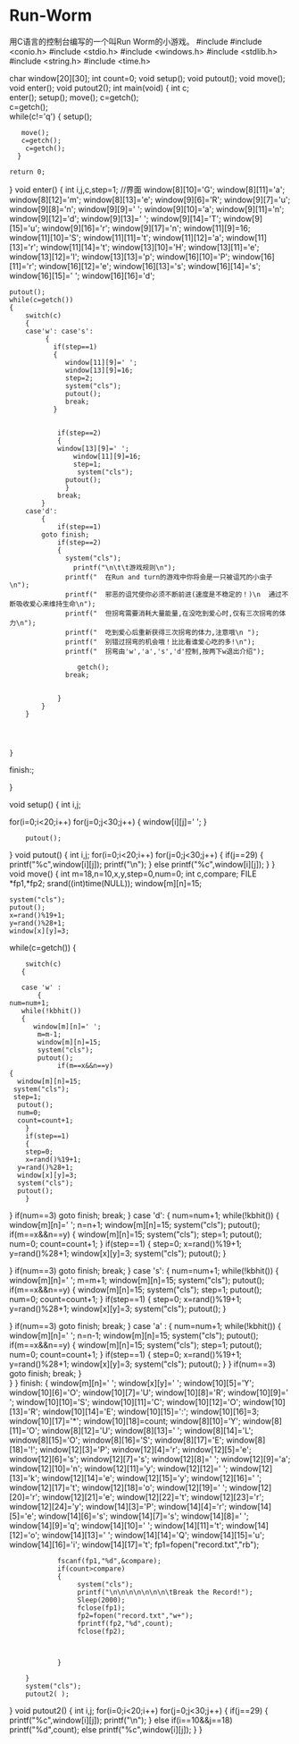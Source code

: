# Run-Worm
用C语言的控制台编写的一个叫Run Worm的小游戏。
#include <iostream>
#include <conio.h>
#include <stdio.h>
#include <windows.h>
#include <stdlib.h>
#include <string.h>
#include <time.h>

char window[20][30];
int count=0;
void setup();
void putout();
void move();
void enter();
void putout2();
int main(void)
{
   int c;   
 enter();
	setup();
	move();
    c=getch();   
	    c=getch();  
    while(c!='q')
	{
	     setup();
		
       move();
	   c=getch();
	    c=getch();
	  }
	 
	return 0;
}
void enter()
{
    int i,j,c,step=1;
	//界面
	window[8][10]='G';
	window[8][11]='a';
	window[8][12]='m';
	window[8][13]='e';
	window[9][6]='R';
	window[9][7]='u';
	window[9][8]='n';
	window[9][9]=' ';
	window[9][10]='a';
	window[9][11]='n';
	window[9][12]='d';
	window[9][13]=' ';
	window[9][14]='T';
	window[9][15]='u';
	window[9][16]='r';
	window[9][17]='n';
	window[11][9]=16;
	window[11][10]='S';
	window[11][11]='t';
	window[11][12]='a';
	window[11][13]='r';
	window[11][14]='t';
    window[13][10]='H';
	window[13][11]='e';
	window[13][12]='l';
	window[13][13]='p';
	window[16][10]='P';
	window[16][11]='r';
	window[16][12]='e';
	window[16][13]='s';
	window[16][14]='s';
	window[16][15]=' ';
	window[16][16]='d';




	putout();
	while(c=getch())
	{
	    switch(c)
		{
		case'w': case's':
			 {
			   if(step==1)
			   {
			      window[11][9]=' ';
				  window[13][9]=16;
			      step=2;
				  system("cls");
				  putout();
				  break;
			   }
			   
			 
                if(step==2)
				{
				window[13][9]=' ';
					window[11][9]=16;
					step=1;
					 system("cls");
				  putout();
				  }
				break;
			}
		case'd':
			{
				if(step==1)
			goto finish;
				if(step==2)
				{
				  system("cls");
					printf("\n\t\t游戏规则\n");
				  printf("  在Run and turn的游戏中你将会是一只被诅咒的小虫子\n");
				  printf("  邪恶的诅咒使你必须不断前进(速度是不稳定的！)\n  通过不断吸收爱心来维持生命\n");
				  printf("  但拐弯需要消耗大量能量,在没吃到爱心时,仅有三次拐弯的体力\n");
				  printf("  吃到爱心后重新获得三次拐弯的体力,注意哦\n ");
				  printf("  别错过拐弯的机会哦！比比看谁爱心吃的多!\n");
				  printf("  拐弯由'w','a','s','d'控制,按两下w退出介绍");

					 getch();
				  break;
				
				
				}
			}
		}
	
	
	
	
	}

finish:;



}


void setup()
{
   int i,j;
   
   for(i=0;i<20;i++)
	   for(j=0;j<30;j++)
	   {
	       window[i][j]=' '; 
	   }

		putout();
}
void putout()
{
int i,j;
	for(i=0;i<20;i++)
	   for(j=0;j<30;j++)
	   {
	   if(j==29)
	   {
	   printf("%c",window[i][j]);
	   printf("\n");
	   }
	else
    printf("%c",window[i][j]);
	   }
}
void move()
{
    int m=18,n=10,x,y,step=0,num=0;
	int c,compare;
	FILE *fp1,*fp2;
    srand((int)time(NULL));
	window[m][n]=15;

	system("cls");
	putout();
	x=rand()%19+1;
	y=rand()%28+1;
	window[x][y]=3;
while(c=getch())
{    
    
		switch(c)
	   {
		
	   case 'w' :
		   {
	num=num+1;
       while(!kbhit())
	   {
          window[m][n]=' ';
		   m=m-1;
           window[m][n]=15;
           system("cls");
		   putout();
		   		if(m==x&&n==y)
	{
	  window[m][n]=15;
	 system("cls");
	 step=1;
	  putout();
	  num=0;
	  count=count+1;
		}
		if(step==1)
		{
		step=0;
		x=rand()%19+1;
  	  y=rand()%28+1;
	  window[x][y]=3;
	  system("cls");
	  putout();
		}

}
	   if(num==3)
		   goto finish;
		 break;
		   }
	   case 'd':
		{
			num=num+1;
	      while(!kbhit())
{
           window[m][n]=' ';
		   n=n+1;
           window[m][n]=15;
           system("cls");
		   putout();
		   		if(m==x&&n==y)
	{
	  window[m][n]=15;
	 system("cls");
	 step=1;
	  putout();
	  num=0;
	   count=count+1;
		}
		if(step==1)
		{
		step=0;
		x=rand()%19+1;
  	  y=rand()%28+1;
	  window[x][y]=3;
	  system("cls");
	  putout();
		}

}
		  if(num==3)
		   goto finish;
		      break;
		}
	   case 's':
		   {
			   num=num+1;
	      while(!kbhit())
{
           window[m][n]=' ';
		   m=m+1;
           window[m][n]=15;
           system("cls");
		   putout();
		   		if(m==x&&n==y)
	{
	  window[m][n]=15;
	 system("cls");
	 step=1;
	  putout();
	  num=0;
	   count=count+1;
		}
		if(step==1)
		{
		step=0;
		x=rand()%19+1;
  	  y=rand()%28+1;
	  window[x][y]=3;
	  system("cls");
	  putout();
		}

}
		  if(num==3)
		   goto finish;
		      break;
		   }
	   case 'a' :
		   {
			   num=num+1;
while(!kbhit())
{
           window[m][n]=' ';
		    n=n-1;
           window[m][n]=15;
           system("cls");
		   putout();
		if(m==x&&n==y)
	{
	  window[m][n]=15;
	 system("cls");
	 step=1;
	  putout();
	  num=0;
	   count=count+1;
		}
		if(step==1)
		{
		step=0;
		x=rand()%19+1;
  	  y=rand()%28+1;
	  window[x][y]=3;
	  system("cls");
	  putout();
		}
}
      if(num==3)
		   goto finish;
		      break;
	   }	
	}
}
finish: {
		   window[m][n]=' ';
		   window[x][y]=' ';
		   window[10][5]='Y';
		   window[10][6]='O';
		   window[10][7]='U';
		   window[10][8]='R';
		   window[10][9]=' ';
		   window[10][10]='S';
		   window[10][11]='C';
		   window[10][12]='O';
		   window[10][13]='R';
		   window[10][14]='E';
		   window[10][15]=':';
		   window[10][16]=3;
		   window[10][17]='*';
		   window[10][18]=count;
           window[8][10]='Y';
		   window[8][11]='O';
		   window[8][12]='U';
		   window[8][13]=' ';
		   window[8][14]='L';
		   window[8][15]='O';
		   window[8][16]='S';
		   window[8][17]='E';
		   window[8][18]='!';
		   window[12][3]='P';
		   window[12][4]='r';
		   window[12][5]='e';
		   window[12][6]='s';
		   window[12][7]='s';
		   window[12][8]=' ';
		   window[12][9]='a';
		   window[12][10]='n';
		   window[12][11]='y';
		   window[12][12]=' ';
		   window[12][13]='k';
		   window[12][14]='e';
		   window[12][15]='y';
		   window[12][16]=' ';
		   window[12][17]='t';
		   window[12][18]='o';
		   window[12][19]=' ';
		   window[12][20]='r';
		   window[12][21]='e';
		   window[12][22]='t';
		   window[12][23]='r';
		   window[12][24]='y';
		   window[14][3]='P';
		   window[14][4]='r';
		   window[14][5]='e';
		   window[14][6]='s';
		   window[14][7]='s';
		   window[14][8]=' ';
		   window[14][9]='q';
		   window[14][10]=' ';
		   window[14][11]='t';
		   window[14][12]='o';
		    window[14][13]=' ';
			 window[14][14]='Q';
			  window[14][15]='u';
			   window[14][16]='i';
			    window[14][17]='t';
				fp1=fopen("record.txt","rb");
		
				fscanf(fp1,"%d",&compare);
				if(count>compare)
				{
				     system("cls");
					 printf("\n\n\n\n\n\n\n\tBreak the Record!");
					 Sleep(2000);
					 fclose(fp1);
					 fp2=fopen("record.txt","w+");
					 fprintf(fp2,"%d",count);
					 fclose(fp2);
				
				
				
				}
		  
		}
		system("cls");
		putout2( );
	
}
void putout2()
{
   int i,j;
	for(i=0;i<20;i++)
	   for(j=0;j<30;j++)
	   {
	   if(j==29)
	   {
	   printf("%c",window[i][j]);
	   printf("\n");
	   }
	else if(i==10&&j==18)
		printf("%d",count);
	else
    printf("%c",window[i][j]);
	   }
}
